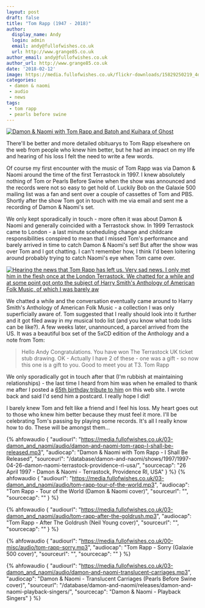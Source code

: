 ```yaml
---
layout: post
draft: false
title: "Tom Rapp (1947 - 2018)"
author:
  display_name: Andy
  login: admin
  email: andy@fullofwishes.co.uk
  url: http://www.grange85.co.uk
author_email: andy@fullofwishes.co.uk
author_url: http://www.grange85.co.uk
date: '2018-02-12'
image: https://media.fullofwishes.co.uk/flickr-downloads/15829250219_4da6c2efb5_c.jpg
categories:
 - damon & naomi
 - audio
 - news
tags:
 - tom rapp
 - pearls before swine
---
```

<a data-flickr-embed="true"  href="https://www.flickr.com/photos/nedraggett/15829250219/in/album-72157649331363829/" title="Damon & Naomi with Tom Rapp and Batoh and Kuihara of Ghost"><img src="https://media.fullofwishes.co.uk/flickr-downloads/15829250219_4da6c2efb5_c.jpg" alt="Damon & Naomi with Tom Rapp and Batoh and Kuihara of Ghost"></a>
<p class="lead">There'll be better and more detailed obituarys to Tom Rapp elsewhere on the web from people who knew him better, but he had an impact on my life and hearing of his loss I felt the need to write a few words.</p>

<p>Of course my first encounter with the music of Tom Rapp was via Damon & Naomi around the time of the first Terrastock in 1997. I knew absolutely nothing of Tom or Pearls Before Swine when the show was announced and the records were not so easy to get hold of. Luckily Bob on the Galaxie 500 mailing list was a fan and sent over a couple of cassettes of Tom and PBS. Shortly after the show Tom got in touch with me via email and sent me a recording of Damon & Naomi's set.</p>

<p>We only kept sporadically in touch - more often it was about Damon & Naomi and generally coincided with a Terrastock show. In 1999 Terrastock came to London - a last minute sceheduling change and childcare responsibilities conspired to mean that I missed Tom's performance and barely arrived in time to catch Damon & Naomi's set! But after the show was over Tom and I got chatting. I can't remember how, I think I'd been loitering around probably trying to catch Naomi's eye when Tom came over.</p>

<div class="col-md-6 float-right"><a data-flickr-embed="true"  href="https://www.flickr.com/photos/grange85/28449238179/in/dateposted/" title="Hearing the news that Tom Rapp has left us. Very sad news. I only met him in the flesh once at the London Terrastock. We chatted for a while and at some point got onto the subject of Harry Smith&#x27;s Anthology of American Folk Music, of which I was barely aw"><img src="https://media.fullofwishes.co.uk/flickr-downloads/28449238179_993902952b_o.jpg" alt="Hearing the news that Tom Rapp has left us. Very sad news. I only met him in the flesh once at the London Terrastock. We chatted for a while and at some point got onto the subject of Harry Smith&#x27;s Anthology of American Folk Music, of which I was barely aw"></a></div>

<p>We chatted a while and the conversation eventually came around to Harry Smith's Anthology of American Folk Music - a collection I was only superficially aware of. Tom suggested that I really should look into it further and it got filed away in my musical todo list (and you know what todo lists can be like?). A few weeks later, unannounced, a parcel arrived from the US. It was a beautiful box set of the 5xCD edition of the Anthology and a note from Tom:</p>

<blockquote>Hello Andy
Congratulations. You have won The Terrastock UK ticket stub drawing.
OK - Actually I have 2 of these - one was a gift - so now this one is a gift to you. Good to meet you at T3.
Tom Rapp
</blockquote>

<p>We only sporadically got in touch after that (I'm rubbish at maintaining relationships) - the last time I heard from him was when he emailed to thank me after I posted a <a href="/2012/03/07/audio-happy-65th-birthday-tom-rapp/">65th birthday tribute to him</a> on this web site. I wrote back and said I'd send him a postcard. I really hope I did!</p>

<p>I barely knew Tom and felt like a friend and I feel his loss. My heart goes out to those who knew him better because they must feel it more. I'll be celebrating Tom's passing by playing some records. It's all I really know how to do. These will be amongst them&hellip;</p>

 {% ahfowaudio {
  "audiourl": "https://media.fullofwishes.co.uk/03-damon_and_naomi/audio/damon-and-naomi-tom-rapp-I-shall-be-released.mp3",
  "audiocap": "Damon & Naomi with Tom Rapp - I Shall Be Released",
  "sourceurl": "/database/damon-and-naomi/shows/1997/1997-04-26-damon-naomi-terrastock-providence-ri-usa/",
  "sourcecap": "26 April 1997 - Damon & Naomi - Terrastock, Providence RI, USA"
  } %}
 {% ahfowaudio {
  "audiourl": "https://media.fullofwishes.co.uk/03-damon_and_naomi/audio/tom-rapp-tour-of-the-world.mp3",
  "audiocap": "Tom Rapp - Tour of the World (Damon & Naomi cover)",
  "sourceurl": "",
  "sourcecap": ""
  } %}

 {% ahfowaudio {
  "audiourl": "https://media.fullofwishes.co.uk/03-damon_and_naomi/audio/tom-rapp-after-the-goldrush.mp3",
  "audiocap": "Tom Rapp - After The Goldrush (Neil Young cover)",
  "sourceurl": "",
  "sourcecap": ""
  } %}

 {% ahfowaudio {
  "audiourl": "https://media.fullofwishes.co.uk/00-misc/audio/tom-rapp-sorry.mp3",
  "audiocap": "Tom Rapp - Sorry (Galaxie 500 cover)",
  "sourceurl": "",
  "sourcecap": ""
  } %}


 {% ahfowaudio {
  "audiourl": "https://media.fullofwishes.co.uk/03-damon_and_naomi/audio/damon-and-naomi-translucent-carriages.mp3",
  "audiocap": "Damon & Naomi - Translucent Carriages (Pearls Before Swine cover)",
  "sourceurl": "/database/damon-and-naomi/releases/damon-and-naomi-playback-singers/",
  "sourcecap": "Damon & Naomi - Playback Singers"
  } %}
